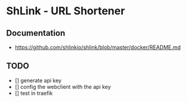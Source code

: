 # ShLink - URL Shortener

## Documentation
* https://github.com/shlinkio/shlink/blob/master/docker/README.md

## TODO
 * [] generate api key
 * [] config the webclient with the api key
 * [] test in traefik

